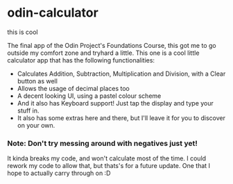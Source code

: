 # odin-calculator
this is cool

The final app of the Odin Project's Foundations Course, this got me to go outside my comfort zone and tryhard a little. This one is a cool little calculator app that has the following functionalities:
- Calculates Addition, Subtraction, Multiplication and Division, with a Clear button as well
- Allows the usage of decimal places too
- A decent looking UI, using a pastel colour scheme
- And it also has Keyboard support! Just tap the display and type your stuff in.
- It also has some extras here and there, but I'll leave it for you to discover on your own.

### Note: Don't try messing around with negatives just yet!
It kinda breaks my code, and won't calculate most of the time. I could rework my code to allow that, but thats's for a future update. One that I hope to actually carry through on :D
